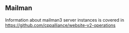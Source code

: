 
## Mailman

Information about mailman3 server instances is covered in https://github.com/cppalliance/website-v2-operations
